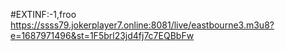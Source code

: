 #EXTINF:-1,froo
https://ssss79.jokerplayer7.online:8081/live/eastbourne3.m3u8?e=1687971496&st=1F5brl23jd4fj7c7EQBbFw

